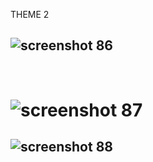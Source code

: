 THEME 2
## ![screenshot 86](https://user-images.githubusercontent.com/31169310/39627542-e55cae30-4fc3-11e8-8a75-71f841580bd6.png)



​



# ![screenshot 87](https://user-images.githubusercontent.com/31169310/39627544-e59c1296-4fc3-11e8-8bcd-c29221ad4c43.png)




## ![screenshot 88](https://user-images.githubusercontent.com/31169310/39627537-e4ad843c-4fc3-11e8-9608-714e0fd8689e.png)




